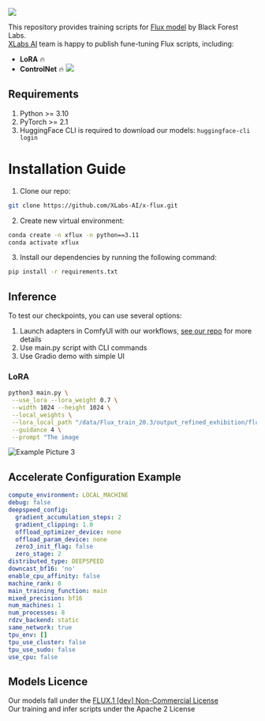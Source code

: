 <a href='https://replicate.com/lucataco/flux-controlnet'><img src='https://replicate.com/lucataco/flux-controlnet/badge'></a>

This repository provides training scripts for [Flux model](https://github.com/black-forest-labs/flux) by Black Forest Labs. <br/>
[XLabs AI](https://github.com/XLabs-AI) team is happy to publish fune-tuning Flux scripts, including:

- **LoRA** 🔥
- **ControlNet** 🔥
[<img src="https://github.com/XLabs-AI/x-flux/blob/main/assets/readme/light/join-our-discord-rev1.png?raw=true">](https://discord.gg/FHY2guThfy)


## Requirements
1. Python >= 3.10
2. PyTorch >= 2.1
3. HuggingFace CLI is required to download our models: ```huggingface-cli login```
# Installation Guide
1. Clone our repo:
```bash
git clone https://github.com/XLabs-AI/x-flux.git
```
2. Create new virtual environment:
```bash
conda create -n xflux -n python==3.11
conda activate xflux
```
3. Install our dependencies by running the following command:
```bash
pip install -r requirements.txt
```

## Inference

To test our checkpoints, you can use several options:
1. Launch adapters in ComfyUI with our workflows, [see our repo](https://github.com/XLabs-AI/x-flux-comfyui) for more details
2. Use main.py script with CLI commands
3. Use Gradio demo with simple UI

### LoRA

```bash
python3 main.py \
 --use_lora --lora_weight 0.7 \
 --width 1024 --height 1024 \
 --local_weights \
 --lora_local_path "/data/Flux_train_20.3/output_refined_exhibition/flux-test-loraqkv-000005.safetensors"\
 --guidance 4 \
 --prompt "The image
```
![Example Picture 3](./assets/readme/examples/picture-7-rev1.png)



## Accelerate Configuration Example

```yaml
compute_environment: LOCAL_MACHINE
debug: false
deepspeed_config:
  gradient_accumulation_steps: 2
  gradient_clipping: 1.0
  offload_optimizer_device: none
  offload_param_device: none
  zero3_init_flag: false
  zero_stage: 2
distributed_type: DEEPSPEED
downcast_bf16: 'no'
enable_cpu_affinity: false
machine_rank: 0
main_training_function: main
mixed_precision: bf16
num_machines: 1
num_processes: 8
rdzv_backend: static
same_network: true
tpu_env: []
tpu_use_cluster: false
tpu_use_sudo: false
use_cpu: false

```
## Models Licence

Our models fall under the [FLUX.1 [dev] Non-Commercial License](https://github.com/black-forest-labs/flux/blob/main/model_licenses/LICENSE-FLUX1-dev) <br/> Our training and infer scripts under the Apache 2 License
